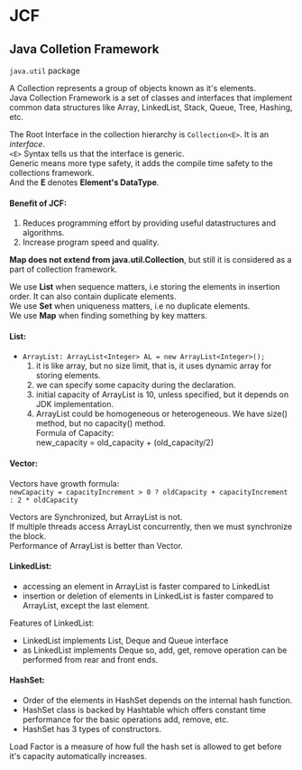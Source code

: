 # JCF

## Java Colletion Framework

`java.util` package  

A Collection represents a group of objects known as it's elements.  
Java Collection Framework is a set of classes and interfaces that implement common data structures like Array, LinkedList, Stack, Queue, Tree, Hashing, etc.  

The Root Interface in the collection hierarchy is `Collection<E>`. It is an *interface*.  
`<E>` Syntax tells us that the interface is generic.  
Generic means more type safety, it adds the compile time safety to the collections framework.  
And the **E** denotes **Element's DataType**.  

#### Benefit of JCF:

1. Reduces programming effort by providing useful datastructures and algorithms.
2. Increase program speed and quality.

**Map does not extend from java.util.Collection**, but still it is considered as a part of collection framework.  

We use **List** when sequence matters, i.e storing the elements in insertion order. It can also contain duplicate elements.  
We use **Set** when uniqueness matters, i.e no duplicate elements.  
We use **Map** when finding something by key matters.  


#### List:

- `ArrayList: ArrayList<Integer> AL = new ArrayList<Integer>();`
  1. it is like array, but no size limit, that is, it uses dynamic array for storing elements.
  2. we can specify some capacity during the declaration.
  3. initial capacity of ArrayList is 10, unless specified, but it depends on JDK implementation.
  4. ArrayList could be homogeneous or heterogeneous.
  We have size() method, but no capacity() method.  
  Formula of Capacity:  
    new_capacity = old_capacity + (old_capacity/2)



#### Vector:

Vectors have growth formula:  
`newCapacity = capacityIncrement > 0 ? oldCapacity + capacityIncrement : 2 * oldCapacity`

Vectors are Synchronized, but ArrayList is not.  
If multiple threads access ArrayList concurrently, then we must synchronize the block.  
Performance of ArrayList is better than Vector.


#### LinkedList:

- accessing an element in ArrayList is faster compared to LinkedList
- insertion or deletion of elements in LinkedList is faster compared to ArrayList, except the last element.

Features of LinkedList:

- LinkedList implements List, Deque and Queue interface
- as LinkedList implements Deque so, add, get, remove operation can be performed from rear and front ends. 


#### HashSet:

- Order of the elements in HashSet depends on the internal hash function.  
- HashSet class is backed by Hashtable which offers constant time performance for the basic operations add, remove, etc.   
- HashSet has 3 types of constructors.

Load Factor is a measure of how full the hash set is allowed to get before it's capacity automatically increases.